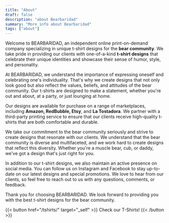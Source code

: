 ```yaml
---
title: "About"
draft: false
description: "about Bearbaridad"
summary: "More info about Bearbaridad"
tags: ["about"]
---
```



Welcome to BEARBARIDAD, an independent online print-on-demand company specializing in unique t-shirt designs for the **bear community**. We take pride in providing our clients with one-of-a-kind **t-shirt designs** that celebrate their unique identities and showcase their sense of humor, style, and personality.

At BEARBARIDAD, we understand the importance of expressing oneself and celebrating one's individuality. That's why we create designs that not only look good but also reflect the values, beliefs, and attitudes of the bear community. Our t-shirts are designed to make a statement, whether you're out and about, at a party, or just lounging at home.

Our designs are available for purchase on a range of marketplaces, including **Amazon, RedBubble, Etsy**, and **La Tostadora**. We partner with a third-party printing service to ensure that our clients receive high-quality t-shirts that are both comfortable and durable.

We take our commitment to the bear community seriously and strive to create designs that resonate with our clients. We understand that the bear community is diverse and multifaceted, and we work hard to create designs that reflect this diversity. Whether you're a muscle bear, cub, or daddy, we've got a design that's just right for you.

In addition to our t-shirt designs, we also maintain an active presence on social media. You can follow us on Instagram and Facebook to stay up-to-date on our latest designs and special promotions. We love to hear from our clients, so feel free to reach out to us with any questions, comments, or feedback.

Thank you for choosing BEARBARIDAD. We look forward to providing you with the best t-shirt designs for the bear community.


{{< button href="/tshirts/" target="_self" >}}
Check our T-Shirts!
{{< /button >}}